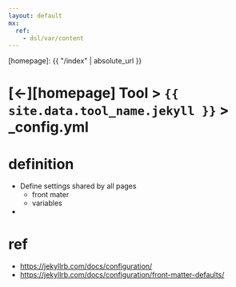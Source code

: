 ```yaml
---
layout: default
mx:
  ref:
    - dsl/var/content
---
```



[//]: #(Reference)
[homepage]:   {{ "/index" | absolute_url }}

# [&larr;][homepage] Tool > `{{ site.data.tool_name.jekyll }}` > _config.yml

# definition
- Define settings shared by all pages
  - front mater
  - variables
- 

# ref
- https://jekyllrb.com/docs/configuration/
- https://jekyllrb.com/docs/configuration/front-matter-defaults/